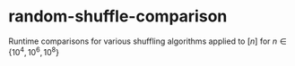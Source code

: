 # random-shuffle-comparison

Runtime comparisons for various shuffling algorithms applied to $[n]$ for $n \in \{10^4, 10^6, 10^8\}$
